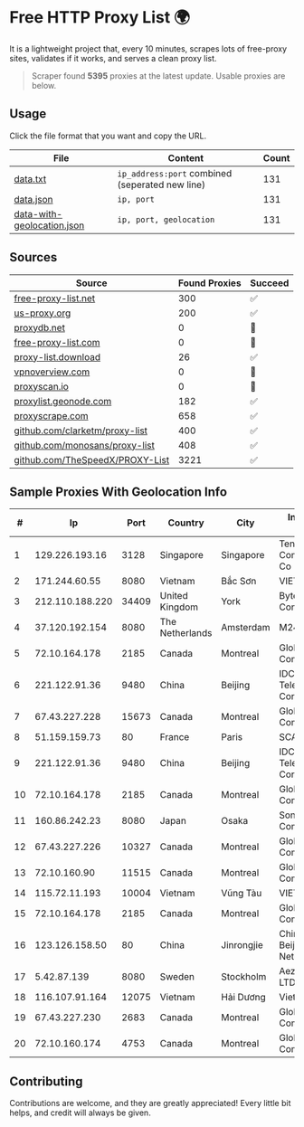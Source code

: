 
# Free HTTP Proxy List 🌍

It is a lightweight project that, every 10 minutes, scrapes lots of free-proxy sites, validates if it works, and serves a clean proxy list.


> Scraper found **5395** proxies at the latest update. Usable proxies are below.

## Usage

Click the file format that you want and copy the URL.


|File|Content|Count|
|----|-------|-----|
|[data.txt](https://raw.githubusercontent.com/themiralay/Proxy-List-World/master/data.txt)|`ip_address:port` combined (seperated new line)|131|
|[data.json](https://raw.githubusercontent.com/themiralay/Proxy-List-World/master/data.json)|`ip, port`|131|
|[data-with-geolocation.json](https://raw.githubusercontent.com/themiralay/Proxy-List-World/master/data-with-geolocation.json)|`ip, port, geolocation`|131|

## Sources

|Source|Found Proxies|Succeed|
|------|-------------|-------|
|[free-proxy-list.net](https://free-proxy-list.net)|300|✅|
|[us-proxy.org](https://www.us-proxy.org)|200|✅|
|[proxydb.net](http://proxydb.net)|0|🚫|
|[free-proxy-list.com](https://free-proxy-list.com/?page=&port=&type%5B%5D=http&type%5B%5D=https&up_time=0&search=Search)|0|🚫|
|[proxy-list.download](https://www.proxy-list.download/HTTP)|26|✅|
|[vpnoverview.com](https://vpnoverview.com/privacy/anonymous-browsing/free-proxy-servers)|0|🚫|
|[proxyscan.io](https://www.proxyscan.io)|0|🚫|
|[proxylist.geonode.com](https://proxylist.geonode.com/api/proxy-list?limit=300&page=1&sort_by=lastChecked&sort_type=desc&protocols=http,https)|182|✅|
|[proxyscrape.com](https://api.proxyscrape.com/v2/?request=displayproxies&protocol=http&timeout=10000&country=all&ssl=all&anonymity=all)|658|✅|
|[github.com/clarketm/proxy-list](https://raw.githubusercontent.com/clarketm/proxy-list/master/proxy-list-raw.txt)|400|✅|
|[github.com/monosans/proxy-list](https://raw.githubusercontent.com/monosans/proxy-list/main/proxies/http.txt)|408|✅|
|[github.com/TheSpeedX/PROXY-List](https://raw.githubusercontent.com/TheSpeedX/PROXY-List/master/http.txt)|3221|✅|


## Sample Proxies With Geolocation Info

|#|Ip|Port|Country|City|Internet Service Provider|
|-|--|----|-------|----|-------------------------|
|1|129.226.193.16|3128|Singapore|Singapore|Tencent Cloud Computing (Beijing) Co|
|2|171.244.60.55|8080|Vietnam|Bắc Sơn|VIETEL|
|3|212.110.188.220|34409|United Kingdom|York|Bytemark Computer Consulting Ltd /19|
|4|37.120.192.154|8080|The Netherlands|Amsterdam|M247 Europe SRL|
|5|72.10.164.178|2185|Canada|Montreal|GloboTech Communications|
|6|221.122.91.36|9480|China|Beijing|IDC, China Telecommunications Corporation|
|7|67.43.227.228|15673|Canada|Montreal|GloboTech Communications|
|8|51.159.159.73|80|France|Paris|SCALEWAY|
|9|221.122.91.36|9480|China|Beijing|IDC, China Telecommunications Corporation|
|10|72.10.164.178|2185|Canada|Montreal|GloboTech Communications|
|11|160.86.242.23|8080|Japan|Osaka|Sony Network Communications Inc|
|12|67.43.227.226|10327|Canada|Montreal|GloboTech Communications|
|13|72.10.160.90|11515|Canada|Montreal|GloboTech Communications|
|14|115.72.11.193|10004|Vietnam|Vũng Tàu|VIETELmetro|
|15|72.10.164.178|2185|Canada|Montreal|GloboTech Communications|
|16|123.126.158.50|80|China|Jinrongjie|China Unicom Beijing Province Network|
|17|5.42.87.139|8080|Sweden|Stockholm|Aeza International LTD|
|18|116.107.91.164|12075|Vietnam|Hải Dương|Viettel Corporation|
|19|67.43.227.230|2683|Canada|Montreal|GloboTech Communications|
|20|72.10.160.174|4753|Canada|Montreal|GloboTech Communications|



## Contributing

Contributions are welcome, and they are greatly appreciated! Every
little bit helps, and credit will always be given.


